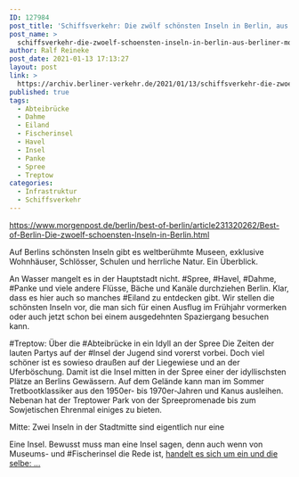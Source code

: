 ```yaml
---
ID: 127984
post_title: 'Schiffsverkehr: Die zwölf schönsten Inseln in Berlin, aus Berliner Morgenpost'
post_name: >
  schiffsverkehr-die-zwoelf-schoensten-inseln-in-berlin-aus-berliner-morgenpost
author: Ralf Reineke
post_date: 2021-01-13 17:13:27
layout: post
link: >
  https://archiv.berliner-verkehr.de/2021/01/13/schiffsverkehr-die-zwoelf-schoensten-inseln-in-berlin-aus-berliner-morgenpost/
published: true
tags:
  - Abteibrücke
  - Dahme
  - Eiland
  - Fischerinsel
  - Havel
  - Insel
  - Panke
  - Spree
  - Treptow
categories:
  - Infrastruktur
  - Schiffsverkehr
---
```

https://www.morgenpost.de/berlin/best-of-berlin/article231320262/Best-of-Berlin-Die-zwoelf-schoensten-Inseln-in-Berlin.html

Auf Berlins schönsten Inseln gibt es weltberühmte Museen, exklusive Wohnhäuser, Schlösser, Schulen und herrliche Natur. Ein Überblick.

An Wasser mangelt es in der Hauptstadt nicht. #Spree, #Havel, #Dahme, #Panke und viele andere Flüsse, Bäche und Kanäle durchziehen Berlin. Klar, dass es hier auch so manches #Eiland zu entdecken gibt. Wir stellen die schönsten Inseln vor, die man sich für einen Ausflug im Frühjahr vormerken oder auch jetzt schon bei einem ausgedehnten Spaziergang besuchen kann.

#Treptow: Über die #Abteibrücke in ein Idyll an der Spree
Die Zeiten der lauten Partys auf der #Insel der Jugend sind vorerst vorbei. Doch viel schöner ist es sowieso draußen auf der Liegewiese und an der Uferböschung. Damit ist die Insel mitten in der Spree einer der idyllischsten Plätze an Berlins Gewässern. Auf dem Gelände kann man im Sommer Tretbootklassiker aus den 1950er- bis 1970er-Jahren und Kanus ausleihen. Nebenan hat der Treptower Park von der Spreepromenade bis zum Sowjetischen Ehrenmal einiges zu bieten.

Mitte: Zwei Inseln in der Stadtmitte sind eigentlich nur eine

Eine Insel. Bewusst muss man eine Insel sagen, denn auch wenn von Museums- und #Fischerinsel die Rede ist, <a href="https://www.morgenpost.de/berlin/best-of-berlin/article231320262/Best-of-Berlin-Die-zwoelf-schoensten-Inseln-in-Berlin.html">handelt es sich um ein und die selbe: ...</a>
